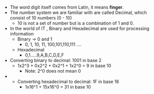 - The word digit itself comes from Latin, it means **finger**.
- The number system we are familiar with are called Decimal, which consist of 10 numbers (0 - 10)
	- 10 is not a set of number but is a combination of 1 and 0. 
- In the world of IT , Binary and Hexadecimal are used for processing information
	- Binary  -> 0 and 1
		- 0, 1, 10, 11, 100,101,110,111 ....
	- Hexadecimal 
		- 0,1.....9,A,B,C,D,E,F
- Converting binary to decimal: 1001 in base 2
	- 1x2^3 + 0x2^2 + 0x2^1 + 1x2^0 = 9 in base 10
		- Note: 2^0 does not mean 0 
- - Converting hexadecimal to decimal: 1F in base 16
	- 1x16^1 + 15x16^0 = 31 in base 10